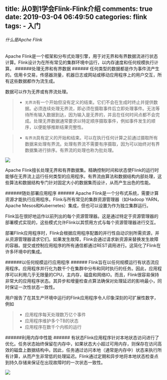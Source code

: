 title: 从0到1学会Flink-Flink介绍
comments: true
date: 2019-03-04 06:49:50
categories: flink
tags:
	- 入门
---

###### 什么是Apche Flink ######
Apache Flink是一个框架和分布式处理引擎，用于对无界和有界数据流进行状态计算。Flink设计为在所有常见的集群环境中运行，以内存速度和任何规模执行计算。
######处理无界和有界数据 ######
任何类型的数据都是作为事件流产生的。信用卡交易，传感器测量，机器日志或网站或移动应用程序上的用户交互，所有这些数据都作为流生成。

<!--more-->

数据可以作为无界或有界流处理。
> * `无界流`有一个开始但没有定义的结束。它们不会在生成时终止并提供数据。必须连续处理无界流，即必须在摄取事件后立即处理事件。无法等待所有输入数据到达，因为输入是无界的，并且在任何时间点都不会完成。处理无界数据通常要求以特定顺序摄取事件，例如事件发生的顺序，以便能够推断结果完整性。

> * `有界流`具有定义的开始和结束。可以在执行任何计算之前通过摄取所有数据来处理有界流。处理有界流不需要有序摄取，因为可以始终对有界数据集进行排序。有界流的处理也称为批处理。

![](https://i.imgur.com/JoPFYdx.png)

Apache Flink擅长处理无界和有界数据集。精确控制时间和状态使Flink的运行时能够在无界流上运行任何类型的应用程序。有界流由算法和数据结构内部处理，这些算法和数据结构专门针对固定大小的数据集而设计，从而产生出色的性能。

######随处部署应用程序 ######
Apache Flink是一个分布式系统，需要计算资源才能执行应用程序。Flink与所有常见的集群资源管理器（如Hadoop YARN，Apache Mesos和Kubernetes）集成，但也可以设置为作为独立集群运行。

Flink旨在很好地运作以前列出的每个资源管理器。这是通过特定于资源管理器的部署模式实现的，这些模式允许Flink以其惯用方式与每个资源管理器进行交互。

部署Flink应用程序时，Flink会根据应用程序配置的并行性自动识别所需资源，并从资源管理器请求它们。如果发生故障，Flink会通过请求新资源来替换发生故障的容器。提交或控制应用程序的所有通信都通过REST调用进行。这简化了Flink在许多环境中的集成。

######以任何规模运行应用程序 ######
Flink旨在以任何规模运行有状态流应用程序。应用程序并行化为数千个在集群中分布和同时执行的任务。因此，应用程序可以利用几乎无限量的CPU，主内存，磁盘和网络IO。而且，Flink很容易保持非常大的应用程序状态。其异步和增量检查点算法确保对处理延迟的影响最小，同时保证一次性状态一致性。

用户报告了在其生产环境中运行的Flink应用程序令人印象深刻的可扩展性数字，例如
>* 应用程序每天处理数万亿个事件
>* 应用程序维护多个TB的状态
>* 应用程序在数千个内核的运行

######利用内存中性能 ######
有状态Flink应用程序针对本地状态访问进行了优化。任务状态始终保留在内存中，如果状态大小超过可用内存，则保存在访问高效的磁盘上数据结构中。因此，任务通过访问本地（通常是内存中）状态来执行所有计算，从而产生非常低的处理延迟。Flink通过定期和异步地将本地状态检查点到持久存储来保证在出现故障时的一次状态一致性。

![](https://i.imgur.com/A8HVZzU.png)



